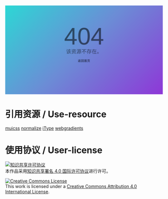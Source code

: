 ![预览 / Preview](Preview.png)

# 引用资源 / Use-resource
[muicss](https://www.muicss.com)
[normalize](http://necolas.github.io/normalize.css)
[iType](https://ityped.surge.sh)
[webgradients](https://webgradients.com)

# 使用协议 / User-license
[![知识共享许可协议](https://i.creativecommons.org/l/by/4.0/88x31.png)](https://creativecommons.org/licenses/by/4.0/deed.zh)  
本作品采用[知识共享署名 4.0 国际许可协议](https://creativecommons.org/licenses/by/4.0/deed.zh)进行许可。

[![Creative Commons License](https://i.creativecommons.org/l/by/4.0/88x31.png)](http://creativecommons.org/licenses/by/4.0/)  
This work is licensed under a [Creative Commons Attribution 4.0 International License](http://creativecommons.org/licenses/by/4.0/).